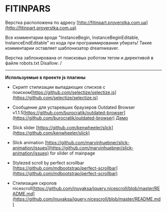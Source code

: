 FITINPARS
================

Верстка расположена по адресу [http://fitinpart.proverstka.com.ua](http://fitinpart.proverstka.com.ua)

Все комментарии вроде "InstanceBegin, InstanceBeginEditable, InstanceEndEditable" из кода при программировании убирать! Такие комментарии оставляет шаблонизатор dreamweaver.

Верстка заблокирована от поисковых роботом тегом <meta name="robots" content="noindex,nofollow" /> и директивой в файле robots.txt Disallow: /

---------------------------------------------------------

__Используемые в проекте js плагины__
* Скрипт стилизации выпадающих списков с поиском[https://github.com/selectize/selectize.js](https://github.com/selectize/selectize.js)
* Сообщение для устаревших браузеров Outdated Browser v1.1.5[https://github.com/burocratik/outdated-browser](https://github.com/burocratik/outdated-browser) [Демо](http://outdatedbrowser.com/ru)
* Slick slider [https://github.com/kenwheeler/slick](https://github.com/kenwheeler/slick)
* Slick animation [https://github.com/marvinhuebner/slick-animation/issues](https://github.com/marvinhuebner/slick-animation/issues) for slider of mainpage
* Stylezed scroll by perfect scrollbar [https://github.com/mdbootstrap/perfect-scrollbar](https://github.com/mdbootstrap/perfect-scrollbar)


* Стилизация скролов nicescroll[https://github.com/inuyaksa/jquery.nicescroll/blob/master/README.md](https://github.com/inuyaksa/jquery.nicescroll/blob/master/README.md)

